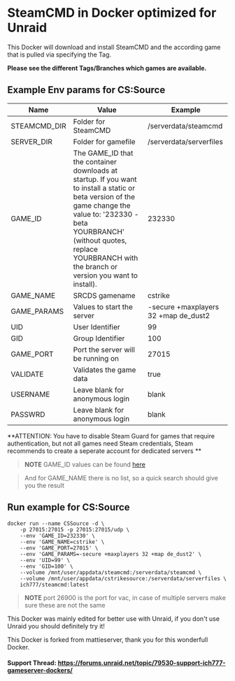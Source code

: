 # SteamCMD in Docker optimized for Unraid
This Docker will download and install SteamCMD and the according game that is pulled via specifying the Tag.

**Please see the different Tags/Branches which games are available.**

## Example Env params for CS:Source
| Name | Value | Example |
| --- | --- | --- |
| STEAMCMD_DIR | Folder for SteamCMD | /serverdata/steamcmd |
| SERVER_DIR | Folder for gamefile | /serverdata/serverfiles |
| GAME_ID | The GAME_ID that the container downloads at startup. If you want to install a static or beta version of the game change the value to: '232330 -beta YOURBRANCH' (without quotes, replace YOURBRANCH with the branch or version you want to install). | 232330 |
| GAME_NAME | SRCDS gamename | cstrike |
| GAME_PARAMS | Values to start the server | -secure +maxplayers 32 +map de_dust2 |
| UID | User Identifier | 99 |
| GID | Group Identifier | 100 |
| GAME_PORT | Port the server will be running on | 27015 |
| VALIDATE | Validates the game data | true |
| USERNAME | Leave blank for anonymous login | blank |
| PASSWRD | Leave blank for anonymous login | blank |

**ATTENTION: You have to disable Steam Guard for games that require authentication, but not all games need Steam credentials, Steam recommends to create a seperate account for dedicated servers **

>**NOTE** GAME_ID values can be found [here](https://developer.valvesoftware.com/wiki/Dedicated_Servers_List)

> And for GAME_NAME there is no list, so a quick search should give you the result

## Run example for CS:Source
```
docker run --name CSSource -d \
	-p 27015:27015 -p 27015:27015/udp \
	--env 'GAME_ID=232330' \
	--env 'GAME_NAME=cstrike' \
	--env 'GAME_PORT=27015' \
	--env 'GAME_PARAMS=-secure +maxplayers 32 +map de_dust2' \
	--env 'UID=99' \
	--env 'GID=100' \
	--volume /mnt/user/appdata/steamcmd:/serverdata/steamcmd \
	--volume /mnt/user/appdata/cstrikesource:/serverdata/serverfiles \
	ich777/steamcmd:latest
```
>**NOTE** port 26900 is the port for vac, in case of multiple servers make sure these are not the same


This Docker was mainly edited for better use with Unraid, if you don't use Unraid you should definitely try it!


This Docker is forked from mattieserver, thank you for this wonderfull Docker.


#### Support Thread: https://forums.unraid.net/topic/79530-support-ich777-gameserver-dockers/
